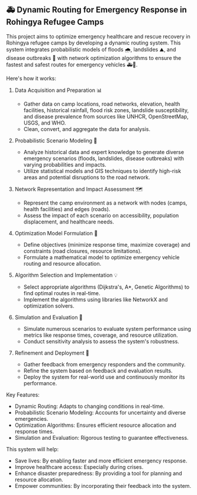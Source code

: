 🚑 Dynamic Routing for Emergency Response in Rohingya Refugee Camps
-------------------------------------------------------------------

This project aims to optimize emergency healthcare and rescue recovery in Rohingya refugee camps by developing a dynamic routing system. This system integrates probabilistic models of floods 🌧️, landslides ⛰️, and disease outbreaks 🦠 with network optimization algorithms to ensure the fastest and safest routes for emergency vehicles 🚑💨.

Here's how it works:

1.  Data Acquisition and Preparation 📊

    -   Gather data on camp locations, road networks, elevation, health facilities, historical rainfall, flood risk zones, landslide susceptibility, and disease prevalence from sources like UNHCR, OpenStreetMap, USGS, and WHO.
    -   Clean, convert, and aggregate the data for analysis.
2.  Probabilistic Scenario Modeling 🔮

    -   Analyze historical data and expert knowledge to generate diverse emergency scenarios (floods, landslides, disease outbreaks) with varying probabilities and impacts.
    -   Utilize statistical models and GIS techniques to identify high-risk areas and potential disruptions to the road network.
3.  Network Representation and Impact Assessment 🗺️

    -   Represent the camp environment as a network with nodes (camps, health facilities) and edges (roads).
    -   Assess the impact of each scenario on accessibility, population displacement, and healthcare needs.
4.  Optimization Model Formulation 🎯

    -   Define objectives (minimize response time, maximize coverage) and constraints (road closures, resource limitations).
    -   Formulate a mathematical model to optimize emergency vehicle routing and resource allocation.
5.  Algorithm Selection and Implementation 💡

    -   Select appropriate algorithms (Dijkstra's, A*, Genetic Algorithms) to find optimal routes in real-time.
    -   Implement the algorithms using libraries like NetworkX and optimization solvers.
6.  Simulation and Evaluation 🧪

    -   Simulate numerous scenarios to evaluate system performance using metrics like response times, coverage, and resource utilization.
    -   Conduct sensitivity analysis to assess the system's robustness.
7.  Refinement and Deployment 🚀

    -   Gather feedback from emergency responders and the community.
    -   Refine the system based on feedback and evaluation results.
    -   Deploy the system for real-world use and continuously monitor its performance.

Key Features:

-   Dynamic Routing: Adapts to changing conditions in real-time.
-   Probabilistic Scenario Modeling: Accounts for uncertainty and diverse emergencies.
-   Optimization Algorithms: Ensures efficient resource allocation and response times.
-   Simulation and Evaluation: Rigorous testing to guarantee effectiveness.

This system will help:

-   Save lives: By enabling faster and more efficient emergency response.
-   Improve healthcare access: Especially during crises.
-   Enhance disaster preparedness: By providing a tool for planning and resource allocation.
-   Empower communities: By incorporating their feedback into the system.